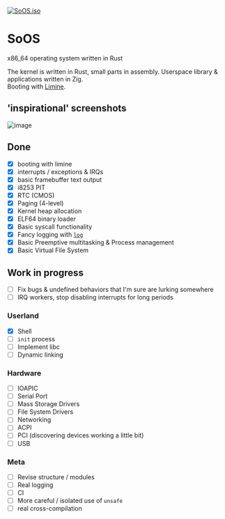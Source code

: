 [![SoOS.iso](https://github.com/Fabus1184/SoOS/actions/workflows/iso.yml/badge.svg)](https://github.com/Fabus1184/SoOS/actions/workflows/iso.yml)

# SoOS

x86_64 operating system written in Rust

The kernel is written in Rust, small parts in assembly.
Userspace library & applications written in Zig.  
Booting with [Limine](https://github.com/limine-bootloader/limine).

## 'inspirational' screenshots

![image](https://github.com/user-attachments/assets/f808ab47-6347-4b32-82ba-b1b55cb897f9)


## Done

- [x] booting with limine
- [x] interrupts / exceptions & IRQs
- [x] basic framebuffer text output
- [x] i8253 PIT
- [x] RTC (CMOS)
- [x] Paging (4-level)
- [x] Kernel heap allocation
- [x] ELF64 binary loader
- [x] Basic syscall functionality
- [x] Fancy logging with [`log`](https://crates.io/crates/log)
- [x] Basic Preemptive multitasking & Process management
- [x] Basic Virtual File System

## Work in progress
- [ ] Fix bugs & undefined behaviors that I'm sure are lurking somewhere
- [ ] IRQ workers, stop disabling interrupts for long periods

### Userland
- [x] Shell
- [ ] `init` process
- [ ] Implement libc
- [ ] Dynamic linking

### Hardware
- [ ] IOAPIC
- [ ] Serial Port
- [ ] Mass Storage Drivers
- [ ] File System Drivers
- [ ] Networking
- [ ] ACPI
- [ ] PCI (discovering devices working a little bit)
- [ ] USB

### Meta
- [ ] Revise structure / modules
- [ ] Real logging
- [ ] CI
- [ ] More careful / isolated use of `unsafe`
- [ ] real cross-compilation
